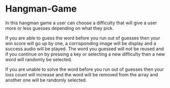 # Hangman-Game

In this hangman game a user can choose a difficulty that will give a user more or less guesses depending on what they pick.

If you are able to guess the word before you run out of guesses then your win score will go up by one, a corrisponding image will be display and a success audio will be played. The word you guessed will not be reused and if you continue on by pressing a key or selecting a new difficulty then a new word will randomly be selected.

If you are unable to solve the word before you run out of guesses then your loss count will increase and the word will be removed from the array and another one will be randomly selected.
